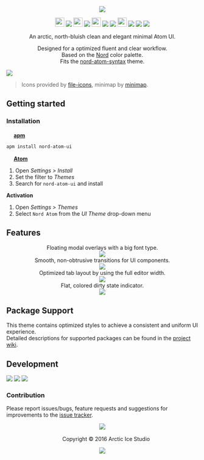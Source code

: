 <p align="center"><img src="https://cdn.rawgit.com/arcticicestudio/nord-atom-ui/develop/assets/nord-atom-ui-banner.svg"/></p>

<p align="center"><img src="https://cdn.travis-ci.org/images/favicon-c566132d45ab1a9bcae64d8d90e4378a.svg" width=24 height=24/> <a href="https://travis-ci.org/arcticicestudio/nord-atom-ui"><img src="https://img.shields.io/travis/arcticicestudio/nord-atom-ui/develop.svg"/></a> <img src="https://circleci.com/favicon.ico" width=24 height=24/> <a href="https://circleci.com/gh/arcticicestudio/nord-atom-ui"><img src="https://circleci.com/gh/arcticicestudio/nord-atom-ui.svg?style=shield&circle-token=49d495671d604d752f1f1be8da675e3150dbdc88"/></a> <img src="https://assets-cdn.github.com/favicon.ico" width=24 height=24/> <a href="https://github.com/arcticicestudio/nord-atom-ui/releases/latest"><img src="https://img.shields.io/github/release/arcticicestudio/nord-atom-ui.svg"/></a> <a href="https://github.com/arcticicestudio/nord/releases/tag/v0.2.0"><img src="https://img.shields.io/badge/Nord-v0.2.0-88C0D0.svg"/></a> <img src="https://atom.io/favicon.ico" width=24 height=24/> <a href="https://github.com/atom/atom/releases/tag/v1.13.0"><img src="https://img.shields.io/badge/Atom->=v1.13.0-green.svg"/></a> <a href="https://atom.io/themes/nord-atom-ui"><img src="https://img.shields.io/apm/v/nord-atom-ui.svg"/></a> <a href="https://atom.io/themes/nord-atom-ui"><img src="https://img.shields.io/apm/dm/nord-atom-ui.svg"/></a></p>

<p align="center">An arctic, north-bluish clean and elegant minimal Atom UI.</p>

<p align="center">Designed for a optimized fluent and clear workflow.<br>
Based on the <a href="https://github.com/arcticicestudio/nord">Nord</a> color palette.<br>
Fits the <a href="https://atom.io/themes/nord-atom-syntax">nord-atom-syntax</a> theme.</p>

![][scrot-top]
> Icons provided by [file-icons](https://atom.io/packages/file-icons), minimap by [minimap](https://atom.io/packages/minimap).

## Getting started
### Installation
**<img src="https://atom.io/favicon.ico" width=16 height=16/> [apm](https://github.com/atom/apm)**  
```shell
apm install nord-atom-ui
```

**<img src="https://atom.io/favicon.ico" width=16 height=16/> [Atom](https://atom.io)**  
  1. Open *Settings > Install*
  2. Set the filter to *Themes*
  3. Search for `nord-atom-ui` and install

**Activation**
  1. Open *Settings > Themes*
  2. Select `Nord Atom` from the *UI Theme* drop-down menu

## Features
<p align="center">Floating modal overlays with a big font type.<br/><img src="https://raw.githubusercontent.com/arcticicestudio/nord-atom-ui/develop/assets/scrot-feature-modal-overlay.png"/><br/>Smooth, non-obtrusive transitions for UI components.<br/><img src="https://raw.githubusercontent.com/arcticicestudio/nord-atom-ui/develop/assets/scrcast-feature-smooth-transitions-components.gif"/><br/>Optimized tab layout by using the full editor width.<br/><img src="https://raw.githubusercontent.com/arcticicestudio/nord-atom-ui/develop/assets/scrcast-feature-full-width-tabs.gif"/><br/>Flat, colored dirty state indicator.<br/><img src="https://raw.githubusercontent.com/arcticicestudio/nord-atom-ui/develop/assets/scrcast-feature-tab-dirty-state.gif"/><br/></p>

## Package Support
This theme contains optimized styles to achieve a consistent and uniform UI experience.   
Detailed descriptions for supported packages can be found in the [project wiki](https://github.com/arcticicestudio/nord-atom-ui/wiki/Package-Support).

## Development
[![](https://img.shields.io/badge/Changelog-0.11.0-81A1C1.svg)](https://github.com/arcticicestudio/nord-atom-ui/blob/v0.11.0/CHANGELOG.md) [![](https://img.shields.io/badge/Workflow-gitflow--branching--model-81A1C1.svg)](http://nvie.com/posts/a-successful-git-branching-model) [![](https://img.shields.io/badge/Versioning-ArcVer_0.8.0-81A1C1.svg)](https://github.com/arcticicestudio/arcver)

### Contribution
Please report issues/bugs, feature requests and suggestions for improvements to the [issue tracker](https://github.com/arcticicestudio/nord-atom-ui/issues).

<p align="center"><img src="https://cdn.rawgit.com/arcticicestudio/nord/develop/src/assets/banner-footer-mountains.svg" /></p>

<p align="center"> <img src="http://arcticicestudio.com/favicon.ico" width=16 height=16/> Copyright &copy; 2016 Arctic Ice Studio</p>

<p align="center"><a href="https://github.com/arcticicestudio/nord-atom-ui/blob/develop/LICENSE.md"><img src="https://img.shields.io/badge/License-MIT-5E81AC.svg"/></a></p>

[scrot-top]: https://raw.githubusercontent.com/arcticicestudio/nord-atom-ui/develop/assets/scrot-top.png
